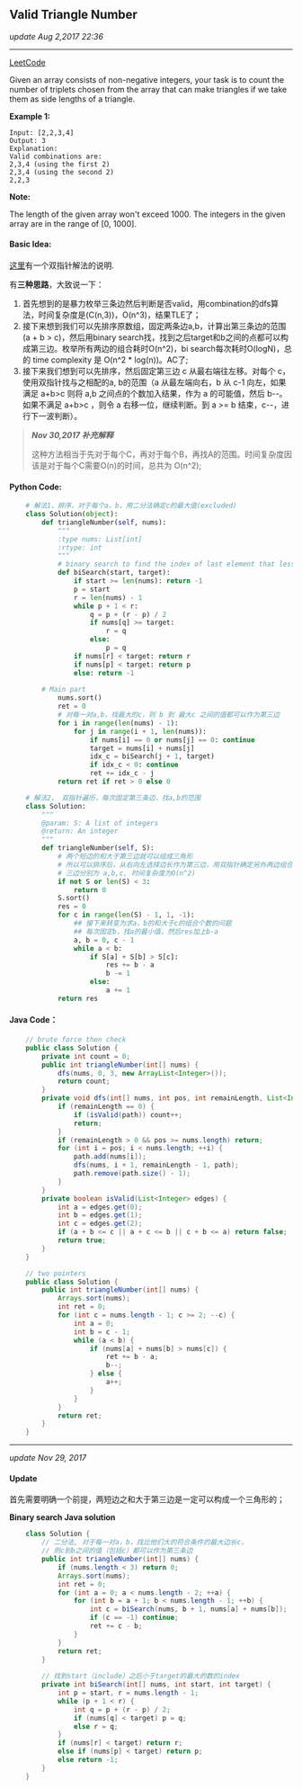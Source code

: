 ## Valid Triangle Number
_update Aug 2,2017 22:36_

---
[LeetCode](https://leetcode.com/problems/valid-triangle-number/description/)

Given an array consists of non-negative integers, your task is to count the number of triplets chosen from the array that can make triangles if we take them as side lengths of a triangle.

**Example 1:**

    Input: [2,2,3,4]
    Output: 3
    Explanation:
    Valid combinations are: 
    2,3,4 (using the first 2)
    2,3,4 (using the second 2)
    2,2,3

**Note:**

The length of the given array won't exceed 1000.
The integers in the given array are in the range of [0, 1000].

#### Basic Idea:
[这里](http://fisherlei.blogspot.com/2017/07/leetcode-valid-triangle-number-solution.html)有一个双指针解法的说明.

有**三种思路**，大致说一下：

1.  首先想到的是暴力枚举三条边然后判断是否valid，用combination的dfs算法，时间复杂度是(C(n,3))，O(n^3)，结果TLE了；
2.  接下来想到我们可以先排序原数组，固定两条边a,b，计算出第三条边的范围(a + b > c)，然后用binary search找，找到之后target和b之间的点都可以构成第三边。枚举所有两边的组合耗时O(n^2)，bi search每次耗时O(logN)，总的 time complexity 是 O(n^2 * log(n))。AC了;
3.  接下来我们想到可以先排序，然后固定第三边 c 从最右端往左移。对每个 c，使用双指针找与之相配的a, b的范围（a 从最左端向右，b 从 c-1 向左，如果满足 a+b>c 则将 a,b 之间点的个数加入结果，作为 a 的可能值，然后 b--。如果不满足 a+b>c ，则令 a 右移一位，继续判断。到 a >= b 结束，c--，进行下一波判断）。
> **_Nov 30,2017 补充解释_**
> 
> 这种方法相当于先对于每个C，再对于每个B，再找A的范围。时间复杂度因该是对于每个C需要O(n)的时间，总共为 O(n^2);

#### Python Code:
```python
    # 解法1，排序，对于每个a，b，用二分法确定c的最大值(excluded)
    class Solution(object):
        def triangleNumber(self, nums):
            """
            :type nums: List[int]
            :rtype: int
            """
            # binary search to find the index of last element that less than target
            def biSearch(start, target):
                if start >= len(nums): return -1
                p = start
                r = len(nums) - 1
                while p + 1 < r:
                    q = p + (r - p) / 2
                    if nums[q] >= target:
                        r = q
                    else:
                        p = q
                if nums[r] < target: return r
                if nums[p] < target: return p
                else: return -1
            
        # Main part
            nums.sort()
            ret = 0
            # 对每一对a,b，找最大的c，则 b 到 最大c 之间的值都可以作为第三边
            for i in range(len(nums) - 1):
                for j in range(i + 1, len(nums)):
                    if nums[i] == 0 or nums[j] == 0: continue
                    target = nums[i] + nums[j]
                    idx_c = biSearch(j + 1, target)
                    if idx_c < 0: continue
                    ret += idx_c - j 
            return ret if ret > 0 else 0
```

```python
    # 解法2， 双指针遍历，每次固定第三条边，找a,b的范围
    class Solution:
        """
        @param: S: A list of integers
        @return: An integer
        """
        def triangleNumber(self, S):
            # 两个短边的和大于第三边就可以组成三角形
            # 所以可以排序后，从右向左选择边长作为第三边，用双指针确定另外两边组合数量
            # 三边分别为 a,b,c, 时间复杂度为O(n^2)
            if not S or len(S) < 3:
                return 0
            S.sort()
            res = 0
            for c in range(len(S) - 1, 1, -1):
                ## 接下来转变为求a，b的和大于c的组合个数的问题
                ## 每次固定b，找a的最小值，然后res加上b-a
                a, b = 0, c - 1
                while a < b:
                    if S[a] + S[b] > S[c]:
                        res += b - a
                        b -= 1
                    else:
                        a += 1
            return res
```

#### Java Code：
```java
    // brute force then check
    public class Solution {
        private int count = 0;
        public int triangleNumber(int[] nums) {
            dfs(nums, 0, 3, new ArrayList<Integer>());
            return count;
        }
        private void dfs(int[] nums, int pos, int remainLength, List<Integer> path) {
            if (remainLength == 0) {
                if (isValid(path)) count++;
                return;
            }
            if (remainLength > 0 && pos >= nums.length) return;
            for (int i = pos; i < nums.length; ++i) {
                path.add(nums[i]);
                dfs(nums, i + 1, remainLength - 1, path);
                path.remove(path.size() - 1);
            }
        }
        private boolean isValid(List<Integer> edges) {
            int a = edges.get(0);
            int b = edges.get(1);
            int c = edges.get(2);
            if (a + b <= c || a + c <= b || c + b <= a) return false;
            return true;
        }
    }
```

```java
    // two pointers
    public class Solution {
        public int triangleNumber(int[] nums) {
            Arrays.sort(nums);
            int ret = 0;
            for (int c = nums.length - 1; c >= 2; --c) {
                int a = 0;
                int b = c - 1;
                while (a < b) {
                    if (nums[a] + nums[b] > nums[c]) {
                        ret += b - a;
                        b--;
                    } else {
                        a++;
                    }
                }
            }
            return ret;
        }
    }
```

---
_update Nov 29, 2017_

#### Update
首先需要明确一个前提，两短边之和大于第三边是一定可以构成一个三角形的；

**Binary search Java solution**
```java
    class Solution {
        // 二分法, 对于每一对a，b，找比他们大的符合条件的最大边长c，
        // 则c到b之间的值（包括c）都可以作为第三条边
        public int triangleNumber(int[] nums) {
            if (nums.length < 3) return 0;
            Arrays.sort(nums);
            int ret = 0;
            for (int a = 0; a < nums.length - 2; ++a) {
                for (int b = a + 1; b < nums.length - 1; ++b) {
                    int c = biSearch(nums, b + 1, nums[a] + nums[b]);
                    if (c == -1) continue;
                    ret += c - b;
                }
            }
            return ret;
        }
        
        // 找到start（include）之后小于target的最大的数的index
        private int biSearch(int[] nums, int start, int target) {
            int p = start, r = nums.length - 1;
            while (p + 1 < r) {
                int q = p + (r - p) / 2;
                if (nums[q] < target) p = q;
                else r = q;
            }
            if (nums[r] < target) return r;
            else if (nums[p] < target) return p;
            else return -1;
        }
    }
```















